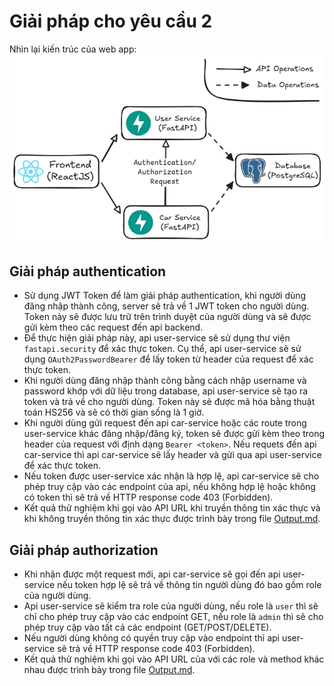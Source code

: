 # Giải pháp cho yêu cầu 2
Nhìn lại kiến trúc của web app:   
![](../../../images/web-architecture.jpg)
## Giải pháp authentication
- Sử dụng JWT Token để làm giải pháp authentication, khi người dùng đăng nhập thành công, server sẽ trả về 1 JWT token cho người dùng. Token này sẽ được lưu trữ trên trình duyệt của người dùng và sẽ được gửi kèm theo các request đến api backend.
- Để thực hiện giải pháp này, api user-service sẽ sử dụng thư viện `fastapi.security` để xác thực token. Cụ thể, api user-service sẽ sử dụng `OAuth2PasswordBearer` để lấy token từ header của request để xác thực token.
- Khi người dùng đăng nhập thành công bằng cách nhập username và password khớp với dữ liệu trong database, api user-service sẽ tạo ra token và trả về cho người dùng. Token này sẽ được mã hóa bằng thuật toán HS256 và sẽ có thời gian sống là 1 giờ.
- Khi người dùng gửi request đến api car-service hoặc các route trong user-service khác đăng nhập/đăng ký, token sẽ được gửi kèm theo trong header của request với định dạng `Bearer <token>`. Nếu requets đến api car-service thì api car-service sẽ lấy header và gửi qua api user-service để xác thực token.
- Nếu token được user-service xác nhận là hợp lệ, api car-service sẽ cho phép truy cập vào các endpoint của api, nếu không hợp lệ hoặc không có token thì sẽ trả về HTTP response code 403 (Forbidden).
- Kết quả thử nghiệm khi gọi vào API URL khi truyền thông tin xác thực và khi không truyền thông tin xác thực được trình bày trong file [Output.md](./Output.md).
## Giải pháp authorization
- Khi nhận được một request mới, api car-service sẽ gọi đến api user-service nếu token hợp lệ sẽ trả về thông tin người dùng đó bao gồm role của người dùng.
- Api user-service sẽ kiểm tra role của người dùng, nếu role là `user` thì sẽ chỉ cho phép truy cập vào các endpoint GET, nếu role là `admin` thì sẽ cho phép truy cập vào tất cả các endpoint (GET/POST/DELETE).
- Nếu người dùng không có quyền truy cập vào endpoint thì api user-service sẽ trả về HTTP response code 403 (Forbidden).
- Kết quả thử nghiệm khi gọi vào API URL của với các role và method khác nhau được trình bày trong file [Output.md](./Output.md).
